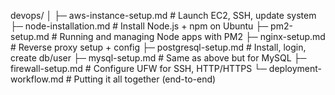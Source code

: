 devops/
│
├─ aws-instance-setup.md        # Launch EC2, SSH, update system
├─ node-installation.md         # Install Node.js + npm on Ubuntu
├─ pm2-setup.md                 # Running and managing Node apps with PM2
├─ nginx-setup.md               # Reverse proxy setup + config
├─ postgresql-setup.md          # Install, login, create db/user
├─ mysql-setup.md               # Same as above but for MySQL
├─ firewall-setup.md            # Configure UFW for SSH, HTTP/HTTPS
└─ deployment-workflow.md       # Putting it all together (end-to-end)
